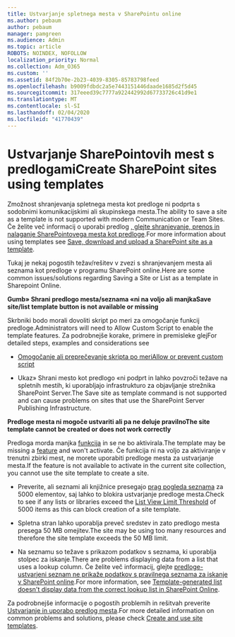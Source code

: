 ```yaml
---
title: Ustvarjanje spletnega mesta v SharePointu online
ms.author: pebaum
author: pebaum
manager: pamgreen
ms.audience: Admin
ms.topic: article
ROBOTS: NOINDEX, NOFOLLOW
localization_priority: Normal
ms.collection: Adm_O365
ms.custom: ''
ms.assetid: 84f2b70e-2b23-4039-8305-85783798feed
ms.openlocfilehash: b9009fdbdc2a5e7443151446daade1685d2f5d45
ms.sourcegitcommit: 317eeed39c7777a922442992d67733726c41d9e1
ms.translationtype: MT
ms.contentlocale: sl-SI
ms.lasthandoff: 02/04/2020
ms.locfileid: "41770439"
---
```

# <a name="create-sharepoint-sites-using-templates"></a><span data-ttu-id="3a599-102">Ustvarjanje SharePointovih mest s predlogami</span><span class="sxs-lookup"><span data-stu-id="3a599-102">Create SharePoint sites using templates</span></span>

<span data-ttu-id="3a599-103">Zmožnost shranjevanja spletnega mesta kot predloge ni podprta s sodobnimi komunikacijskimi ali skupinskega mesta.</span><span class="sxs-lookup"><span data-stu-id="3a599-103">The ability to save a site as a template is not supported with modern Communication or Team Sites.</span></span> <span data-ttu-id="3a599-104">Če želite več informacij o uporabi predlog [, glejte shranjevanje, prenos in nalaganje SharePointovega mesta kot predloge](https://docs.microsoft.com/sharepoint/dev/general-development/save-download-and-upload-a-sharepoint-site-as-a-template).</span><span class="sxs-lookup"><span data-stu-id="3a599-104">For more information about using templates see [Save, download and upload a SharePoint site as a template](https://docs.microsoft.com/sharepoint/dev/general-development/save-download-and-upload-a-sharepoint-site-as-a-template).</span></span>

<span data-ttu-id="3a599-105">Tukaj je nekaj pogostih težav/rešitev v zvezi s shranjevanjem mesta ali seznama kot predloge v programu SharePoint online.</span><span class="sxs-lookup"><span data-stu-id="3a599-105">Here are some common issues/solutions regarding Saving a Site or List as a template in Sharepoint Online.</span></span> 

<span data-ttu-id="3a599-106">**Gumb» Shrani predlogo mesta/seznama «ni na voljo ali manjka**</span><span class="sxs-lookup"><span data-stu-id="3a599-106">**Save site/list template button is not available or missing**</span></span>

<span data-ttu-id="3a599-107">Skrbniki bodo morali dovoliti skript po meri za omogočanje funkcij predloge.</span><span class="sxs-lookup"><span data-stu-id="3a599-107">Administrators will need to Allow Custom Script to enable the template features.</span></span> <span data-ttu-id="3a599-108">Za podrobnejše korake, primere in premisleke glej</span><span class="sxs-lookup"><span data-stu-id="3a599-108">For detailed steps, examples and considerations see</span></span> 

- [<span data-ttu-id="3a599-109">Omogočanje ali preprečevanje skripta po meri</span><span class="sxs-lookup"><span data-stu-id="3a599-109">Allow or prevent custom script</span></span>](https://docs.microsoft.com/sharepoint/allow-or-prevent-custom-script)

- <span data-ttu-id="3a599-110">Ukaz» Shrani mesto kot predlogo «ni podprt in lahko povzroči težave na spletnih mestih, ki uporabljajo infrastrukturo za objavljanje strežnika SharePoint Server.</span><span class="sxs-lookup"><span data-stu-id="3a599-110">The Save site as template command is not supported and can cause problems on sites that use the SharePoint Server Publishing Infrastructure.</span></span>

<span data-ttu-id="3a599-111">**Predloge mesta ni mogoče ustvariti ali pa ne deluje pravilno**</span><span class="sxs-lookup"><span data-stu-id="3a599-111">**The site template cannot be created or does not work correctly**</span></span>

<span data-ttu-id="3a599-112">Predloga morda manjka [funkcija](https://social.technet.microsoft.com/wiki/contents/articles/14423.sharepoint-2013-existing-features-guid.aspx) in se ne bo aktivirala.</span><span class="sxs-lookup"><span data-stu-id="3a599-112">The template may be missing a [feature](https://social.technet.microsoft.com/wiki/contents/articles/14423.sharepoint-2013-existing-features-guid.aspx) and won't activate.</span></span> <span data-ttu-id="3a599-113">Če funkcija ni na voljo za aktiviranje v trenutni zbirki mest, ne morete uporabiti predloge mesta za ustvarjanje mesta.</span><span class="sxs-lookup"><span data-stu-id="3a599-113">If the feature is not available to activate in the current site collection, you cannot use the site template to create a site.</span></span>

- <span data-ttu-id="3a599-114">Preverite, ali seznami ali knjižnice presegajo [prag pogleda seznama](https://support.office.com/article/Manage-large-lists-and-libraries-in-SharePoint-B8588DAE-9387-48C2-9248-C24122F07C59) za 5000 elementov, saj lahko to blokira ustvarjanje predloge mesta.</span><span class="sxs-lookup"><span data-stu-id="3a599-114">Check to see if any lists or libraries exceed the [List View Limit Threshold](https://support.office.com/article/Manage-large-lists-and-libraries-in-SharePoint-B8588DAE-9387-48C2-9248-C24122F07C59) of 5000 items as this can block creation of a site template.</span></span>

- <span data-ttu-id="3a599-115">Spletna stran lahko uporablja preveč sredstev in zato predlogo mesta presega 50 MB omejitev.</span><span class="sxs-lookup"><span data-stu-id="3a599-115">The site may be using too many resources and therefore the site template exceeds the 50 MB limit.</span></span>


- <span data-ttu-id="3a599-116">Na seznamu so težave s prikazom podatkov s seznama, ki uporablja stolpec za iskanje.</span><span class="sxs-lookup"><span data-stu-id="3a599-116">There are problems displaying data from a list that uses a lookup column.</span></span> <span data-ttu-id="3a599-117">Če želite več informacij, glejte [predloge-ustvarjeni seznam ne prikaže podatkov s pravilnega seznama za iskanje v SharePoint online](https://docs.microsoft.com/sharepoint/support/lists-and-libraries/template-generated-list-incorrect-data).</span><span class="sxs-lookup"><span data-stu-id="3a599-117">For more information, see [Template-generated list doesn't display data from the correct lookup list in SharePoint Online](https://docs.microsoft.com/sharepoint/support/lists-and-libraries/template-generated-list-incorrect-data).</span></span>

<span data-ttu-id="3a599-118">Za podrobnejše informacije o pogostih problemih in rešitvah preverite [Ustvarjanje in uporabo predlog mesta](https://support.office.com/article/Create-and-use-site-templates-60371B0F-00E0-4C49-A844-34759EBDD989).</span><span class="sxs-lookup"><span data-stu-id="3a599-118">For more detailed information on common problems and solutions, please check [Create and use site templates](https://support.office.com/article/Create-and-use-site-templates-60371B0F-00E0-4C49-A844-34759EBDD989).</span></span>



